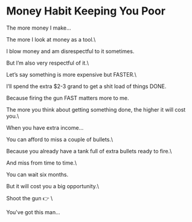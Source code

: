 # Money Habit Keeping You Poor

The more money I make…



The more I look at money as a tool.\


I blow money and am disrespectful to it sometimes.



But I’m also very respectful of it.\


Let’s say something is more expensive but FASTER.\


I’ll spend the extra $2-3 grand to get a shit load of things DONE.



Because firing the gun FAST matters more to me.



The more you think about getting something done, the higher it will cost you.\


When you have extra income…



You can afford to miss a couple of bullets.\


Because you already have a tank full of extra bullets ready to fire.\


And miss from time to time.\


You can wait six months.



But it will cost you a big opportunity.\


Shoot the gun 👉 \


You've got this man...
